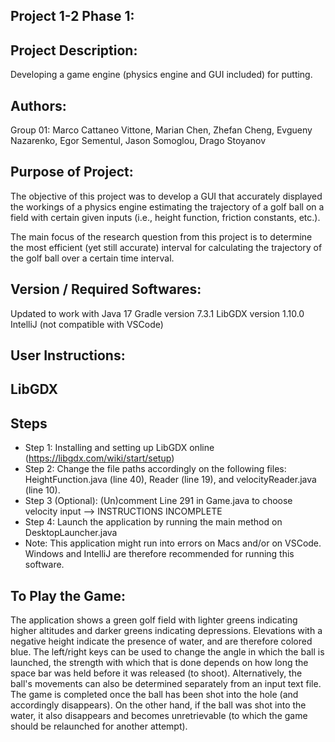 Project 1-2 Phase 1:
----------------

Project Description:
--------------
Developing a game engine (physics engine and GUI included) for putting.

Authors:
--------
Group 01: Marco Cattaneo Vittone, Marian Chen, Zhefan Cheng, Evgueny Nazarenko, Egor Sementul, Jason Somoglou, Drago Stoyanov

Purpose of Project:
-------------------
The objective of this project was to develop a GUI that accurately displayed the workings of a physics engine estimating the trajectory of a golf ball on a field with certain given inputs (i.e., height function, friction constants, etc.).

The main focus of the research question from this project is to determine the most efficient (yet still accurate) interval for calculating the trajectory of the golf ball over a certain time interval.

Version / Required Softwares:
----------------
Updated to work with Java 17
Gradle version 7.3.1
LibGDX version 1.10.0
IntelliJ (not compatible with VSCode)

User Instructions:
------------------

LibGDX
------

Steps
-----
- Step 1: Installing and setting up LibGDX online (https://libgdx.com/wiki/start/setup)
- Step 2: Change the file paths accordingly on the following files: HeightFunction.java (line 40), Reader (line 19), and velocityReader.java (line 10).
- Step 3 (Optional): (Un)comment Line 291 in Game.java to choose velocity input --> INSTRUCTIONS INCOMPLETE
- Step 4: Launch the application by running the main method on DesktopLauncher.java
- Note: This application might run into errors on Macs and/or on VSCode. Windows and IntelliJ are therefore recommended for running this software.

To Play the Game:
-----------------------------------
The application shows a green golf field with lighter greens indicating higher altitudes and darker greens indicating depressions. Elevations with a negative height indicate the presence of water, and are therefore colored blue. The left/right keys can be used to change the angle in which the ball is launched, the strength with which that is done depends on how long the space bar was held before it was released (to shoot). Alternatively, the ball's movements can also be determined separately from an input text file. The game is completed once the ball has been shot into the hole (and accordingly disappears). On the other hand, if the ball was shot into the water, it also disappears and becomes unretrievable (to which the game should be relaunched for another attempt).